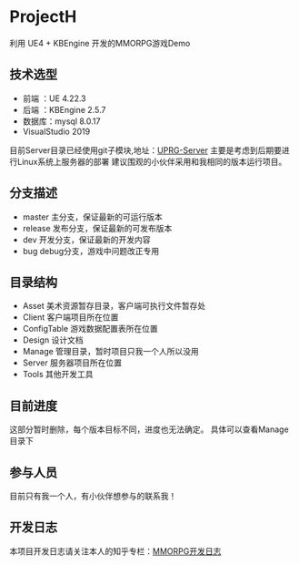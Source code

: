 # ProjectH

利用 UE4 + KBEngine 开发的MMORPG游戏Demo

## 技术选型

* 前端  ：UE        4.22.3
* 后端  ：KBEngine  2.5.7
* 数据库：mysql     8.0.17
* VisualStudio 2019

目前Server目录已经使用git子模块,地址：[UPRG-Server](https://github.com/Liweimin0512/URPG-Server)
主要是考虑到后期要进行Linux系统上服务器的部署
建议围观的小伙伴采用和我相同的版本运行项目。

## 分支描述

* master 主分支，保证最新的可运行版本
* release 发布分支，保证最新的可发布版本
* dev 开发分支，保证最新的开发内容
* bug debug分支，游戏中问题改正专用

## 目录结构

* Asset         美术资源暂存目录，客户端可执行文件暂存处
* Client        客户端项目所在位置
* ConfigTable   游戏数据配置表所在位置
* Design        设计文档
* Manage        管理目录，暂时项目只我一个人所以没用
* Server        服务器项目所在位置
* Tools         其他开发工具

## 目前进度

这部分暂时删除，每个版本目标不同，进度也无法确定。
具体可以查看Manage目录下

## 参与人员

目前只有我一个人，有小伙伴想参与的联系我！

## 开发日志

本项目开发日志请关注本人的知乎专栏：[MMORPG开发日志](https://zhuanlan.zhihu.com/c_1151855724538703872)